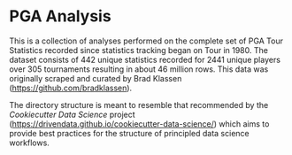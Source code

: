 # PGA Analysis

This is a collection of analyses performed on the complete set of PGA Tour Statistics recorded since statistics tracking began on Tour in 1980. The dataset consists of 442 unique statistics recorded for 2441 unique players over 305 tournaments resulting in about 46 million rows. This data was originally scraped and curated by Brad Klassen (https://github.com/bradklassen).

The directory structure is meant to resemble that recommended by the *Cookiecutter Data Science* project (https://drivendata.github.io/cookiecutter-data-science/) which aims to provide best practices for the structure of principled data science workflows. 